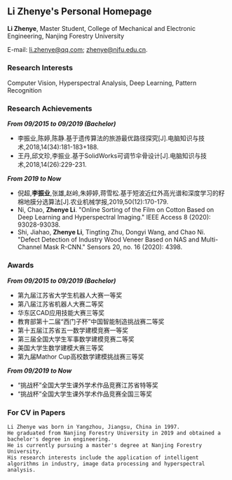 ## Li Zhenye's Personal Homepage

**Li   Zhenye**, Master Student, College of Mechanical and Electronic Engineering, Nanjing Forestry University

E-mail: li.zhenye@qq.com; zhenye@njfu.edu.cn.

### Research Interests

Computer Vision,  Hyperspectral Analysis, Deep Learning, Pattern Recognition

### Research Achievements

**_From 09/2015 to 09/2019 (Bachelor)_**
- 李振业,陈婷,陈静.基于遗传算法的旅游最优路径探究[J].电脑知识与技术,2018,14(34):181-183+188.
- 王丹,邱文珍,李振业.基于SolidWorks可调节伞骨设计[J].电脑知识与技术,2018,14(26):229-231.

**_From 2019 to Now_**
- 倪超,**李振业**,张雄,赵岭,朱婷婷,蒋雪松.基于短波近红外高光谱和深度学习的籽棉地膜分选算法[J].农业机械学报,2019,50(12):170-179.
- Ni, Chao, **Zhenye Li**. "Online Sorting of the Film on Cotton Based on Deep Learning and Hyperspectral Imaging." IEEE Access 8 (2020): 93028-93038.
- Shi, Jiahao, **Zhenye Li**, Tingting Zhu, Dongyi Wang, and Chao Ni. "Defect Detection of Industry Wood Veneer Based on NAS and Multi-Channel Mask R-CNN." Sensors 20, no. 16 (2020): 4398.

### Awards

**_From 09/2015 to 09/2019 (Bachelor)_**
- 第九届江苏省大学生机器人大赛一等奖
- 第八届江苏省机器人大赛二等奖
- 华东区CAD应用技能大赛三等奖
- 教育部第十二届“西门子杯”中国智能制造挑战赛二等奖
- 第十五届江苏省五一数学建模竞赛一等奖
- 第三届全国大学生军事数学建模竞赛二等奖
- 美国大学生数学建模大赛三等奖
- 第九届Mathor Cup高校数学建模挑战赛三等奖

**_From 09/2019 to Now_**
- “挑战杯”全国大学生课外学术作品竞赛江苏省特等奖
- “挑战杯”全国大学生课外学术作品竞赛全国三等奖

### For CV in Papers
```text
Li Zhenye was born in Yangzhou, Jiangsu, China in 1997. 
He graduated from Nanjing Forestry University in 2019 and obtained a bachelor's degree in engineering. 
He is currently pursuing a master's degree at Nanjing Forestry University. 
His research interests include the application of intelligent algorithms in industry, image data processing and hyperspectral analysis.
```
